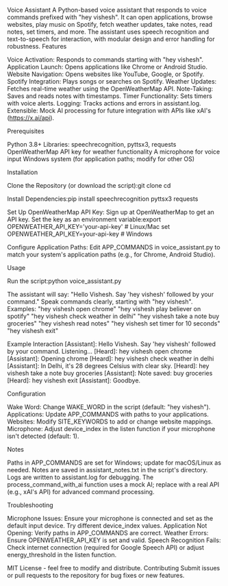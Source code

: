 Voice Assistant
A Python-based voice assistant that responds to voice commands prefixed with "hey vishesh". It can open applications, browse websites, play music on Spotify, fetch weather updates, take notes, read notes, set timers, and more. The assistant uses speech recognition and text-to-speech for interaction, with modular design and error handling for robustness.
Features

Voice Activation: Responds to commands starting with "hey vishesh".
Application Launch: Opens applications like Chrome or Android Studio.
Website Navigation: Opens websites like YouTube, Google, or Spotify.
Spotify Integration: Plays songs or searches on Spotify.
Weather Updates: Fetches real-time weather using the OpenWeatherMap API.
Note-Taking: Saves and reads notes with timestamps.
Timer Functionality: Sets timers with voice alerts.
Logging: Tracks actions and errors in assistant.log.
Extensible: Mock AI processing for future integration with APIs like xAI's (https://x.ai/api).

Prerequisites

Python 3.8+
Libraries: speechrecognition, pyttsx3, requests
OpenWeatherMap API key for weather functionality
A microphone for voice input
Windows system (for application paths; modify for other OS)

Installation

Clone the Repository (or download the script):git clone <repository-url>
cd <repository-directory>


Install Dependencies:pip install speechrecognition pyttsx3 requests


Set Up OpenWeatherMap API Key:
Sign up at OpenWeatherMap to get an API key.
Set the key as an environment variable:export OPENWEATHER_API_KEY='your-api-key'  # Linux/Mac
set OPENWEATHER_API_KEY=your-api-key       # Windows




Configure Application Paths:
Edit APP_COMMANDS in voice_assistant.py to match your system's application paths (e.g., for Chrome, Android Studio).



Usage

Run the script:python voice_assistant.py


The assistant will say: "Hello Vishesh. Say 'hey vishesh' followed by your command."
Speak commands clearly, starting with "hey vishesh". Examples:
"hey vishesh open chrome"
"hey vishesh play believer on spotify"
"hey vishesh check weather in delhi"
"hey vishesh take a note buy groceries"
"hey vishesh read notes"
"hey vishesh set timer for 10 seconds"
"hey vishesh exit"



Example Interaction
[Assistant]: Hello Vishesh. Say 'hey vishesh' followed by your command.
Listening...
[Heard]: hey vishesh open chrome
[Assistant]: Opening chrome
[Heard]: hey vishesh check weather in delhi
[Assistant]: In Delhi, it's 28 degrees Celsius with clear sky.
[Heard]: hey vishesh take a note buy groceries
[Assistant]: Note saved: buy groceries
[Heard]: hey vishesh exit
[Assistant]: Goodbye.

Configuration

Wake Word: Change WAKE_WORD in the script (default: "hey vishesh").
Applications: Update APP_COMMANDS with paths to your applications.
Websites: Modify SITE_KEYWORDS to add or change website mappings.
Microphone: Adjust device_index in the listen function if your microphone isn't detected (default: 1).

Notes

Paths in APP_COMMANDS are set for Windows; update for macOS/Linux as needed.
Notes are saved in assistant_notes.txt in the script's directory.
Logs are written to assistant.log for debugging.
The process_command_with_ai function uses a mock AI; replace with a real API (e.g., xAI's API) for advanced command processing.

Troubleshooting

Microphone Issues: Ensure your microphone is connected and set as the default input device. Try different device_index values.
Application Not Opening: Verify paths in APP_COMMANDS are correct.
Weather Errors: Ensure OPENWEATHER_API_KEY is set and valid.
Speech Recognition Fails: Check internet connection (required for Google Speech API) or adjust energy_threshold in the listen function.

MIT License - feel free to modify and distribute.
Contributing
Submit issues or pull requests to the repository for bug fixes or new features.
